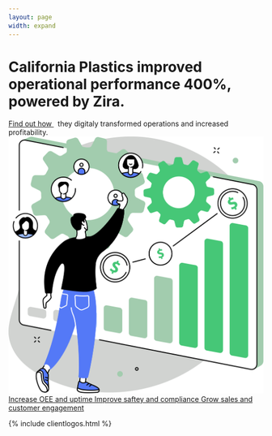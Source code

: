 ```yaml
---
layout: page
width: expand
---
```


<div class="uk-section">
        <div class="uk-container">
            <div uk-grid>
                <div class="uk-width-auto@m uk-margin-auto uk-margin-auto-vertical">
                    <h1>California Plastics improved operational performance 400%, powered by Zira.</h1>
                    <div class="uk-text-large uk-margin-small-top uk-margin-medium-bottom uk-text-lead"><a style="text-decoration: underline;" href="https://zira.us/california-plastics-containers/">Find out how </a>&nbsp; they digitaly transformed operations and increased profitability.</div>  
                </div>
                <div class="uk-width-1-3@m">
                    <img src="/uploads/zira_frontpage_image.svg">
                </div>
            </div>
        </div>
        <div class="uk-container">
                <a class="uk-link-heading uk-margin-small-bottom" uk-icon="icon:  chevron-double-right" href="#">Increase OEE and uptime </a>
                <a class="uk-link-heading uk-margin-small-bottom" uk-icon="icon:  chevron-double-right" href="#">Improve saftey and compliance </a>
                <a class="uk-link-heading uk-margin-small-bottom" uk-icon="icon:  chevron-double-right" href="#">Grow sales and customer engagement </a>  
        </div>
</div>

 {% include clientlogos.html %}
